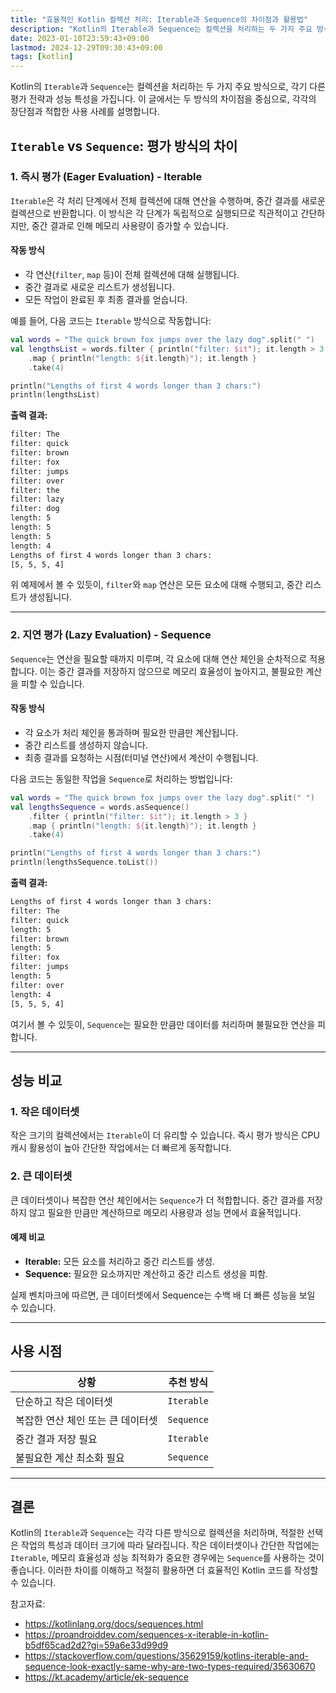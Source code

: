 ```yaml
---
title: "효율적인 Kotlin 컬렉션 처리: Iterable과 Sequence의 차이점과 활용법"
description: "Kotlin의 Iterable과 Sequence는 컬렉션을 처리하는 두 가지 주요 방식으로, 즉시 평가와 지연 평가라는 서로 다른 전략을 사용합니다. 이 글에서는 두 방식의 차이점, 성능 비교, 적합한 사용 사례를 중심으로 효율적인 Kotlin 코드를 작성하는 방법을 알아봅니다."
date: 2023-01-10T23:59:43+09:00
lastmod: 2024-12-29T09:30:43+09:00
tags: [kotlin]
---
```


Kotlin의 `Iterable`과 `Sequence`는 컬렉션을 처리하는 두 가지 주요 방식으로, 각기 다른 평가 전략과 성능 특성을 가집니다. 이 글에서는 두 방식의 차이점을 중심으로, 각각의 장단점과 적합한 사용 사례를 설명합니다.

## **`Iterable` vs `Sequence`: 평가 방식의 차이**

### **1. 즉시 평가 (Eager Evaluation) - Iterable**
`Iterable`은 각 처리 단계에서 전체 컬렉션에 대해 연산을 수행하며, 중간 결과를 새로운 컬렉션으로 반환합니다. 이 방식은 각 단계가 독립적으로 실행되므로 직관적이고 간단하지만, 중간 결과로 인해 메모리 사용량이 증가할 수 있습니다.

#### **작동 방식**
- 각 연산(`filter`, `map` 등)이 전체 컬렉션에 대해 실행됩니다.
- 중간 결과로 새로운 리스트가 생성됩니다.
- 모든 작업이 완료된 후 최종 결과를 얻습니다.

예를 들어, 다음 코드는 `Iterable` 방식으로 작동합니다:

```kotlin
val words = "The quick brown fox jumps over the lazy dog".split(" ")
val lengthsList = words.filter { println("filter: $it"); it.length > 3 }
    .map { println("length: ${it.length}"); it.length }
    .take(4)

println("Lengths of first 4 words longer than 3 chars:")
println(lengthsList)
```

**출력 결과:**

```bash
filter: The
filter: quick
filter: brown
filter: fox
filter: jumps
filter: over
filter: the
filter: lazy
filter: dog
length: 5
length: 5
length: 5
length: 4
Lengths of first 4 words longer than 3 chars:
[5, 5, 5, 4]
```

위 예제에서 볼 수 있듯이, `filter`와 `map` 연산은 모든 요소에 대해 수행되고, 중간 리스트가 생성됩니다.

---

### **2. 지연 평가 (Lazy Evaluation) - Sequence**
`Sequence`는 연산을 필요할 때까지 미루며, 각 요소에 대해 연산 체인을 순차적으로 적용합니다. 이는 중간 결과를 저장하지 않으므로 메모리 효율성이 높아지고, 불필요한 계산을 피할 수 있습니다.

#### **작동 방식**
- 각 요소가 처리 체인을 통과하며 필요한 만큼만 계산됩니다.
- 중간 리스트를 생성하지 않습니다.
- 최종 결과를 요청하는 시점(터미널 연산)에서 계산이 수행됩니다.

다음 코드는 동일한 작업을 `Sequence`로 처리하는 방법입니다:

```kotlin
val words = "The quick brown fox jumps over the lazy dog".split(" ")
val lengthsSequence = words.asSequence()
    .filter { println("filter: $it"); it.length > 3 }
    .map { println("length: ${it.length}"); it.length }
    .take(4)

println("Lengths of first 4 words longer than 3 chars:")
println(lengthsSequence.toList())
```

**출력 결과:**

```bash
Lengths of first 4 words longer than 3 chars:
filter: The
filter: quick
length: 5
filter: brown
length: 5
filter: fox
filter: jumps
length: 5
filter: over
length: 4
[5, 5, 5, 4]
```

여기서 볼 수 있듯이, `Sequence`는 필요한 만큼만 데이터를 처리하며 불필요한 연산을 피합니다.

---

## **성능 비교**

### **1. 작은 데이터셋**
작은 크기의 컬렉션에서는 `Iterable`이 더 유리할 수 있습니다. 즉시 평가 방식은 CPU 캐시 활용성이 높아 간단한 작업에서는 더 빠르게 동작합니다.

### **2. 큰 데이터셋**
큰 데이터셋이나 복잡한 연산 체인에서는 `Sequence`가 더 적합합니다. 중간 결과를 저장하지 않고 필요한 만큼만 계산하므로 메모리 사용량과 성능 면에서 효율적입니다.

#### **예제 비교**
- **Iterable:** 모든 요소를 처리하고 중간 리스트를 생성.
- **Sequence:** 필요한 요소까지만 계산하고 중간 리스트 생성을 피함.

실제 벤치마크에 따르면, 큰 데이터셋에서 Sequence는 수백 배 더 빠른 성능을 보일 수 있습니다.

---

## **사용 시점**

| 상황                              | 추천 방식      |
|-----------------------------------|----------------|
| 단순하고 작은 데이터셋            | `Iterable`     |
| 복잡한 연산 체인 또는 큰 데이터셋 | `Sequence`     |
| 중간 결과 저장 필요               | `Iterable`     |
| 불필요한 계산 최소화 필요         | `Sequence`     |

---

## **결론**

Kotlin의 `Iterable`과 `Sequence`는 각각 다른 방식으로 컬렉션을 처리하며, 적절한 선택은 작업의 특성과 데이터 크기에 따라 달라집니다. 작은 데이터셋이나 간단한 작업에는 `Iterable`, 메모리 효율성과 성능 최적화가 중요한 경우에는 `Sequence`를 사용하는 것이 좋습니다. 이러한 차이를 이해하고 적절히 활용하면 더 효율적인 Kotlin 코드를 작성할 수 있습니다.

참고자료:

* https://kotlinlang.org/docs/sequences.html
* https://proandroiddev.com/sequences-x-iterable-in-kotlin-b5df65cad2d2?gi=59a6e33d99d9
* https://stackoverflow.com/questions/35629159/kotlins-iterable-and-sequence-look-exactly-same-why-are-two-types-required/35630670
* https://kt.academy/article/ek-sequence